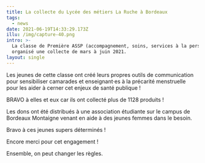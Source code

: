 ```yaml
---
title: La collecte du Lycée des métiers La Ruche à Bordeaux
tags:
  - news
date: 2021-06-19T14:33:29.173Z
illu: /img/capture-40.png
intro: >-
  La classe de Première ASSP (accompagnement, soins, services à la personne) a
  organisé une collecte de mars à juin 2021.
layout: single
---
```



Les jeunes de cette classe ont créé leurs propres outils de communication pour sensibiliser camarades et enseignant·es à la précarité menstruelle pour les aider à cerner cet enjeux de santé publique !



BRAVO à elles et eux car ils ont collecté plus de 1128 produits !

Les dons ont été distribués à une association étudiante sur le campus de Bordeaux Montaigne venant en aide à des jeunes femmes dans le besoin.



Bravo à ces jeunes supers déterminés !



Encore merci pour cet engagement !

Ensemble, on peut changer les règles.
